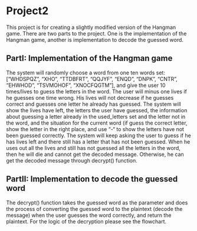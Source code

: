 # Project2
This project is for creating a slightly modified version of the Hangman game. There are two parts to the project. One is the implementation of the Hangman game, another is implementation to decode the guessed word.
## PartI: Implementation of the Hangman game
The system will randomly choose a word from one ten words set: [“WHDSPQZ”, “XHO”, “TTDBFRT”, “QQJYF”, “ENQD”, “DNPK”, “CNTR”, “EHWHOD”, “TSVMOHOF”, “XNOCFQGTM”], and give the user 10 times/lives to guess the letters in the word. The user will minus one lives if he guesses one time wrong. His lives will not decrease if he guesses correct and guesses one letter he already has guessed. The system will show the lives have left, the letters the user have guessed, the information about guessing a letter already in the used_letters set and the letter not in the word, and the situation for the current word (if guess the correct letter, show the letter in the right place, and use “-“ to show the letters have not been guessed correctly. The system will keep asking the user to guess if he has lives left and there still has a letter that has not been guessed. When he uses out all the lives and still has not guessed all the letters in the word, then he will die and cannot get the decoded message. Otherwise, he can get the decoded message through decrypt() function.
## PartII: Implementation to decode the guessed word
The decrypt() function takes the guessed word as the parameter and does the process of converting the guessed word to the plaintext (decode the message) when the user guesses the word correctly, and return the plaintext. For the logic of the decryption please see the flowchart.
